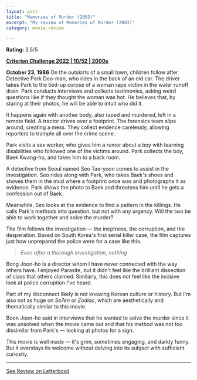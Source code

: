 ```yaml
---
layout: post
title: "Memories of Murder (2003)"
excerpt: "My review of Memories of Murder (2003)"
category: movie_review

---
```


**Rating:** 3.5/5

<b><a href="https://boxd.it/q4PJa/detail" title="Criterion Challenge 2022 | 10/52 | 2000s">Criterion Challenge 2022 | 10/52 | 2000s</a></b>

<b>October 23, 1986</b>
On the outskirts of a small town, children follow after Detective Park Doo-man, who rides in the back of an old car. The driver takes Park to the tied-up corpse of a woman rape victim in the water runoff drain. Park conducts interviews and collects testimonies, asking weird questions like if they thought the woman was hot. He believes that, by staring at their photos, he will be able to intuit who did it.

It happens again with another body, also raped and murdered, left in a remote field. A tractor drives over a footprint. The forensics team slips around, creating a mess. They collect evidence carelessly, allowing reporters to trample all over the crime scene.

Park visits a sex worker, who gives him a rumor about a boy with learning disabilities who followed one of the victims around. Park collects the boy, Baek Kwang-ho, and takes him to a back room.

A detective from Seoul named Seo Tae-yoon comes to assist in the investigation. Seo rides along with Park, who takes Baek's shoes and shoves them in the mud where a footprint once was and photographs it as evidence. Park shows the photo to Baek and threatens him until he gets a confession out of Baek. 

Meanwhile, Seo looks at the evidence to find a pattern in the killings. He calls Park's methods into question, but not with any urgency. Will the two be able to work together and solve the murder?

The film follows the investigation — the ineptness, the corruption, and the desperation. Based on South Korea's first serial killer case, the film captures just how unprepared the police were for a case like this.
<blockquote><i>Even after a thorough investigation, nothing</i></blockquote>Bong Joon-ho is a director whom I have never connected with the way others have. I enjoyed Parasite, but it didn't feel like the brilliant dissection of class that others claimed. Similarly, this does not feel like the incisive look at police corruption I've heard.

Part of my disconnect likely is not knowing Korean culture or history. But I'm also not as huge on <i>Se7en</i> or <i>Zodiac</i>, which are aesthetically and thematically similar to this movie.

Boon Joon-ho said in interviews that he wanted to solve the murder since it was unsolved when the movie came out and that his method was not too dissimilar from Park's — looking at photos for a sign. 

This movie is well made — it's grim, sometimes engaging, and darkly funny. But it overstays its welcome without delving into its subject with sufficient curiosity.

<hr>

[See Review on Letterboxd](https://boxd.it/6sPedP)
